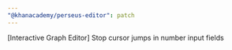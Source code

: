 ```yaml
---
"@khanacademy/perseus-editor": patch
---
```


[Interactive Graph Editor] Stop cursor jumps in number input fields
